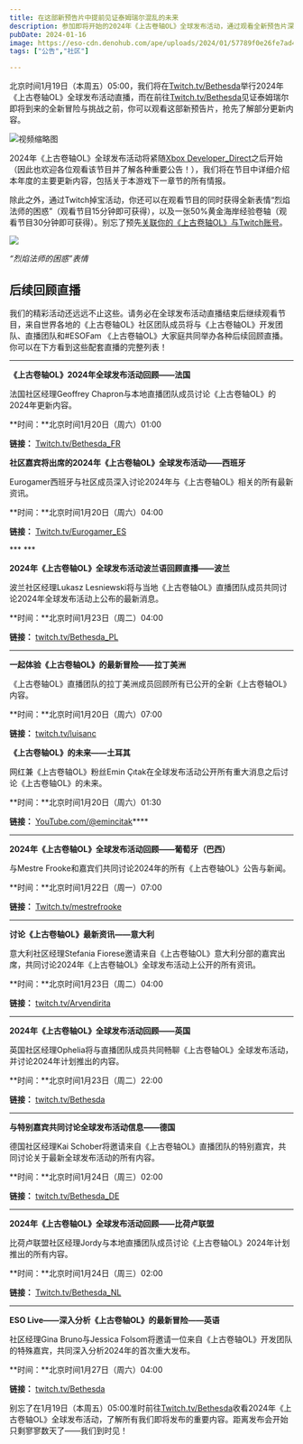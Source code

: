 ```yaml
---
title: 在这部新预告片中提前见证泰姆瑞尔混乱的未来
description: 参加即将开始的2024年《上古卷轴OL》全球发布活动，通过观看全新预告片深入了解《上古卷轴OL》的未来发展计划。 
pubDate: 2024-01-16
image: https://eso-cdn.denohub.com/ape/uploads/2024/01/57789f0e26fe7ad4f328a976056d6c9f.jpg
tags: ["公告","社区"]

---
```


北京时间1月19日（本周五）05:00，我们将在[Twitch.tv/Bethesda](https://www.twitch.tv/Bethesda)举行2024年《上古卷轴OL》全球发布活动直播，而在前往[Twitch.tv/Bethesda](https://www.twitch.tv/Bethesda)见证泰姆瑞尔即将到来的全新冒险与挑战之前，你可以观看这部新预告片，抢先了解部分更新内容。

![视频缩略图](https://i.ytimg.com/vi/HvrNiJ6GRX8/maxresdefault.jpg)

2024年《上古卷轴OL》全球发布活动将紧随[Xbox Developer\_Direct](https://news.xbox.com/en-us/2024/01/09/xbox-developer-direct-2024/)之后开始（因此也欢迎各位观看该节目并了解各种重要公告！），我们将在节目中详细介绍本年度的主要更新内容，包括关于本游戏下一章节的所有情报。

除此之外，通过Twitch掉宝活动，你还可以在观看节目的同时获得全新表情“烈焰法师的困惑”（观看节目15分钟即可获得），以及一张50%黄金海岸经验卷轴（观看节目30分钟即可获得）。别忘了预先[关联你的《上古卷轴OL》与Twitch账号](https://help.elderscrollsonline.com/#zh-CN/answer/56542)。

![](https://eso-cdn.denohub.com/ape/uploads/2024/01/057efe5d5451f00bb3679229ce652591.jpg)

<p class="text-gray-500 text-sm text-center"><i>“烈焰法师的困惑”表情</i></p>

## 后续回顾直播

我们的精彩活动还远远不止这些。请务必在全球发布活动直播结束后继续观看节目，来自世界各地的《上古卷轴OL》社区团队成员将与《上古卷轴OL》开发团队、直播团队和#ESOFam
《上古卷轴OL》大家庭共同举办各种后续回顾直播。你可以在下方看到这些配套直播的完整列表！

---

**《上古卷轴OL》2024年全球发布活动回顾——法国**

法国社区经理Geoffrey Chapron与本地直播团队成员讨论《上古卷轴OL》的2024年更新内容。

**时间：**北京时间1月20日（周六）01:00

**链接：** [Twitch.tv/Bethesda\_FR](https://www.twitch.tv/bethesda_FR)

**社区嘉宾将出席的2024年《上古卷轴OL》全球发布活动——西班牙**

Eurogamer西班牙与社区成员深入讨论2024年与《上古卷轴OL》相关的所有最新资讯。

**时间：**北京时间1月20日（周六）04:00

**链接：** [Twitch.tv/Eurogamer\_ES](https://www.twitch.tv/eurogamer_es)

*** ***

**2024年《上古卷轴OL》全球发布活动波兰语回顾直播——波兰**

波兰社区经理Lukasz Lesniewski将与当地《上古卷轴OL》直播团队成员共同讨论2024年全球发布活动上公布的最新消息。

**时间：**北京时间1月23日（周二）04:00

**链接：** [twitch.tv/Bethesda\_PL](https://www.twitch.tv/bethesda_PL)

---

**一起体验《上古卷轴OL》的最新冒险——拉丁美洲**

《上古卷轴OL》直播团队的拉丁美洲成员回顾所有已公开的全新《上古卷轴OL》内容。

**时间：**北京时间1月20日（周六）07:00

**链接：** [twitch.tv/luisanc](https://www.twitch.tv/luisanc)

**《上古卷轴OL》的未来——土耳其**

网红兼《上古卷轴OL》粉丝Emin Çıtak在全球发布活动公开所有重大消息之后讨论《上古卷轴OL》的未来。

**时间：**北京时间1月20日（周六）01:30

**链接：** [YouTube.com/@emincitak](https://www.youtube.com/@emincitak)****

---

**2024年《上古卷轴OL》全球发布活动回顾——葡萄牙（巴西）**

与Mestre Frooke和嘉宾们共同讨论2024年的所有《上古卷轴OL》公告与新闻。

**时间：**北京时间1月22日（周一）07:00

**链接：** [Twitch.tv/mestrefrooke](https://www.twitch.tv/mestrefrooke)

---

**讨论《上古卷轴OL》最新资讯——意大利**

意大利社区经理Stefania
Fiorese邀请来自《上古卷轴OL》意大利分部的嘉宾出席，共同讨论2024年《上古卷轴OL》全球发布活动上公开的所有资讯。

**时间：**北京时间1月23日（周二）04:00

**链接：** [twitch.tv/Arvendirita](https://www.twitch.tv/arvendirita)

---

**2024年《上古卷轴OL》全球发布活动回顾——英国**

英国社区经理Ophelia将与直播团队成员共同畅聊《上古卷轴OL》全球发布活动，并讨论2024年计划推出的内容。

**时间：**北京时间1月23日（周二）22:00

**链接：** [twitch.tv/Bethesda](https://www.twitch.tv/Bethesda)

---

**与特别嘉宾共同讨论全球发布活动信息——德国**

德国社区经理Kai Schober将邀请来自《上古卷轴OL》直播团队的特别嘉宾，共同讨论关于最新全球发布活动的所有内容。

**时间：**北京时间1月24日（周三）02:00

**链接：** [twitch.tv/Bethesda\_DE](https://www.twitch.tv/bethesda_DE)

---

**2024年《上古卷轴OL》全球发布活动回顾——比荷卢联盟**

比荷卢联盟社区经理Jordy与本地直播团队成员讨论《上古卷轴OL》2024年计划推出的所有内容。

**时间：**北京时间1月24日（周三）02:00

**链接：** [Twitch.tv/Bethesda\_NL](https://www.twitch.tv/Bethesda_NL)

---

**ESO Live——深入分析《上古卷轴OL》的最新冒险——英语**

社区经理Gina Bruno与Jessica Folsom将邀请一位来自《上古卷轴OL》开发团队的特殊嘉宾，共同深入分析2024年的首次重大发布。

**时间：**北京时间1月27日（周六）04:00

**链接：** [twitch.tv/Bethesda](https://www.twitch.tv/Bethesda)

别忘了在1月19日（本周五）05:00准时前往[Twitch.tv/Bethesda](https://www.twitch.tv/Bethesda)收看2024年《上古卷轴OL》全球发布活动，了解所有我们即将发布的重要内容。距离发布会开始只剩寥寥数天了——我们到时见！
